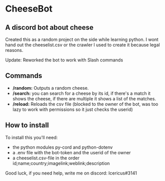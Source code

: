 # CheeseBot

## A discord bot about cheese

Created this as a random project on the side while learning python.
I wont hand out the cheeselist.csv or the crawler I used to create it because legal reasons.

Update: Reworked the bot to work with Slash commands

## Commands

- **/random:** Outputs a random cheese.
- **/search:** you can search for a cheese by its id, if there's a match it shows the cheese, if there are multiple it shows a list of the matches.
- **/reload:** Reloads the csv file (blocked to the owner of the bot, was too lazy to work with permissions so it just checks the userid)

## How to install

To install this you'll need:

- the python modules py-cord and python-dotenv
- a .env file with the bot-token and the userid of the owner
- a cheeselist.csv-file in the order id;name;country;imagelink;weblink;description

Good luck, if you need help, write me on discord: Icericus#3141
